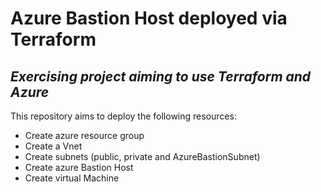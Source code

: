 # Azure Bastion Host deployed via Terraform 

## _Exercising project aiming to use Terraform and Azure_

This repository aims to deploy the following resources:
* Create azure resource group
* Create a Vnet
* Create subnets (public, private and AzureBastionSubnet)
* Create azure Bastion Host
* Create virtual Machine


